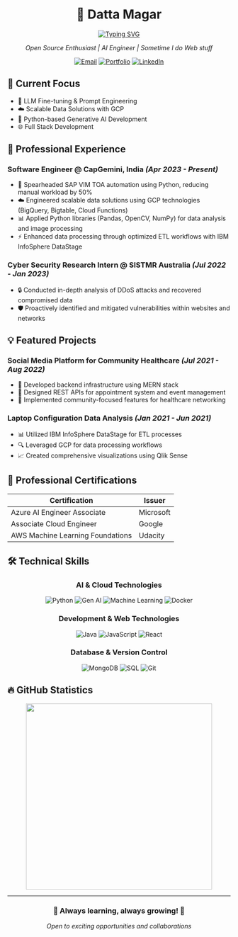 <div align="center">

# 👋 Datta Magar
[![Typing SVG](https://readme-typing-svg.herokuapp.com?color=fd418e&center=true&multiline=true&width=900&size=20&lines=Building+the+future+with+AI+and+Data+Engineering+🚀)](https://git.io/typing-svg)
<p align="center">
    <em>Open Source Enthusiast | AI Engineer | Sometime I do Web stuff</em>
</p>

[![Email](https://img.shields.io/badge/-Email-%23333?style=for-the-badge&logo=gmail&logoColor=white)](mailto:dattamagar211@gmail.com)
[![Portfolio](https://img.shields.io/badge/-Portfolio-E4B1AB?style=for-the-badge&logo=ko-fi&logoColor=white)](https://datta-magar.github.io/)
[![LinkedIn](https://img.shields.io/badge/-LinkedIn-%230077B5?style=for-the-badge&logo=linkedin&logoColor=white)](https://www.linkedin.com/in/datta-magar-010395216/)

</div>

## 🎯 Current Focus
- 🤖 LLM Fine-tuning & Prompt Engineering
- ☁️ Scalable Data Solutions with GCP
- 🐍 Python-based Generative AI Development
- 🌐 Full Stack Development

## 💼 Professional Experience

### Software Engineer @ CapGemini, India _(Apr 2023 - Present)_
- 🚀 Spearheaded SAP VIM TOA automation using Python, reducing manual workload by 50%
- ☁️ Engineered scalable data solutions using GCP technologies (BigQuery, Bigtable, Cloud Functions)
- 📊 Applied Python libraries (Pandas, OpenCV, NumPy) for data analysis and image processing
- ⚡ Enhanced data processing through optimized ETL workflows with IBM InfoSphere DataStage


### Cyber Security Research Intern @ SISTMR Australia _(Jul 2022 - Jan 2023)_
- 🔒 Conducted in-depth analysis of DDoS attacks and recovered compromised data
- 🛡️ Proactively identified and mitigated vulnerabilities within websites and networks

## 💡 Featured Projects

### Social Media Platform for Community Healthcare _(Jul 2021 - Aug 2022)_
- 🏥 Developed backend infrastructure using MERN stack
- 🔄 Designed REST APIs for appointment system and event management
- 👥 Implemented community-focused features for healthcare networking

### Laptop Configuration Data Analysis _(Jan 2021 - Jun 2021)_
- 📊 Utilized IBM InfoSphere DataStage for ETL processes
- 🔍 Leveraged GCP for data processing workflows
- 📈 Created comprehensive visualizations using Qlik Sense

## 🏅 Professional Certifications
<div class="cert-container">

| Certification | Issuer |
|--------------|---------|
| Azure AI Engineer Associate | Microsoft |
| Associate Cloud Engineer | Google |
| AWS Machine Learning Foundations | Udacity |

</div>

## 🛠️ Technical Skills
<div align="center">

### AI & Cloud Technologies
![Python](https://img.shields.io/badge/Python-3776AB?style=for-the-badge&logo=python&logoColor=white)
![Gen AI](https://img.shields.io/badge/Gen%20AI-%237c4dff?style=for-the-badge)
![Machine Learning](https://img.shields.io/badge/Machine%20Learning-%23f89820?style=for-the-badge)
![Docker](https://img.shields.io/badge/Docker-%230db7ed.svg?style=for-the-badge&logo=docker&logoColor=white)

### Development & Web Technologies
![Java](https://img.shields.io/badge/Java-ED8B00?style=for-the-badge&logo=openjdk&logoColor=white)
![JavaScript](https://img.shields.io/badge/JavaScript-F7DF1E?style=for-the-badge&logo=javascript&logoColor=black)
![React](https://img.shields.io/badge/React-20232A?style=for-the-badge&logo=react&logoColor=61DAFB)

### Database & Version Control
![MongoDB](https://img.shields.io/badge/MongoDB-4EA94B?style=for-the-badge&logo=mongodb&logoColor=white)
![SQL](https://img.shields.io/badge/SQL-%23025e8e?style=for-the-badge&logo=postgresql&logoColor=white)
![Git](https://img.shields.io/badge/Git-E44C30?style=for-the-badge&logo=git&logoColor=white)

</div>

## 🔥 GitHub Statistics
<div align="center">
<a href="https://streak-stats.demolab.com?user=datta-magar&theme=radical">
    <img align="center" src="https://streak-stats.demolab.com?user=datta-magar&theme=radical" width=420/>
</a>
</div>

---
<div align="center">
    <h3>💫 Always learning, always growing! 🦾</h3>
    <p><i>Open to exciting opportunities and collaborations</i></p>
</div>
